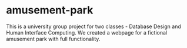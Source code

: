 # amusement-park

This is a university group project for two classes - Database Design and Human Interface Computing. We created a webpage for a fictional amusement park with full functionality.
